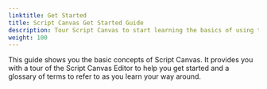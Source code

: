 ```yaml
---
linktitle: Get Started
title: Script Canvas Get Started Guide
description: Tour Script Canvas to start learning the basics of using the visual editor.
weight: 100
---
```


This guide shows you the basic concepts of Script Canvas. It provides you with a tour of the Script Canvas Editor to help you get started and a glossary of terms to refer to as you learn your way around.
